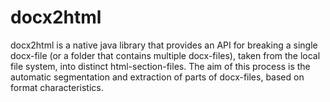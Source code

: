 # docx2html
docx2html is a native java library that provides an API for breaking a single docx-file (or a folder that contains multiple docx-files), taken from the local file system, into distinct html-section-files. The aim of this process is the automatic segmentation and extraction of parts of docx-files, based on format characteristics.
